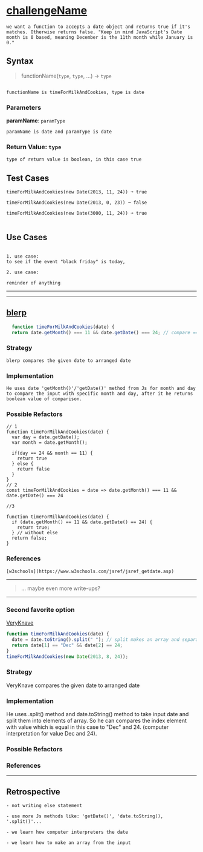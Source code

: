 # [challengeName](link-to-challenge)

```
we want a function to accepts a date object and returns true if it's matches. Otherwise returns false. "Keep in mind JavaScript's Date month is 0 based, meaning December is the 11th month while January is 0."
```

## Syntax

> functionName(`type`, `type`, ...) -> `type`

```

functionName is timeForMilkAndCookies, type is date
```

### Parameters

**paramName**: `paramType`

```
paramName is date and paramType is date
```

### Return Value: `type`

```
type of return value is boolean, in this case true
```

## Test Cases

```
timeForMilkAndCookies(new Date(2013, 11, 24)) ➞ true

timeForMilkAndCookies(new Date(2013, 0, 23)) ➞ false

timeForMilkAndCookies(new Date(3000, 11, 24)) ➞ true


```

## Use Cases

```

1. use case:
to see if the event "black friday" is today,

2. use case:

reminder of anything

```

---

---

<!-- copy this section for every solution you study -->

## [blerp](https://edabit.com/challenge/hPWnaSckJke5FXNEH)

```js
  function timeForMilkAndCookies(date) {
  return date.getMonth() === 11 && date.getDate() === 24; // compare === number

```

### Strategy

```
blerp compares the given date to arranged date
```

### Implementation

```
He uses date 'getMonth()'/'getDate()' method from Js for month and day to compare the input with specific month and day, after it he returns boolean value of comparison.
```

### Possible Refactors

```
// 1
function timeForMilkAndCookies(date) {
  var day = date.getDate();
  var month = date.getMonth();

  if(day == 24 && month == 11) {
    return true
  } else {
    return false
  }
}
// 2
const timeForMilkAndCookies = date => date.getMonth() === 11 && date.getDate() === 24

//3

function timeForMilkAndCookies(date) {
  if (date.getMonth() == 11 && date.getDate() == 24) {
    return true;
  } // without else
  return false;
}

```

### References

```
[w3schools](https://www.w3schools.com/jsref/jsref_getdate.asp)
```

---

> ... maybe even more write-ups?

---

### Second favorite option

[VeryKnave](https://edabit.com/challenge/hPWnaSckJke5FXNEH)

```js
function timeForMilkAndCookies(date) {
  date = date.toString().split(" "); // split makes an array and separated them -> "Tue"	"Sep"	"24"	"2013"	"00:00:00"	"GMT+0000"	"(UTC)"
  return date[1] == "Dec" && date[2] == 24;
}
timeForMilkAndCookies(new Date(2013, 8, 24));
```

### Strategy

VeryKnave compares the given date to arranged date

### Implementation

He uses .split() method and date.toString() method to take input date and split them into elements of array. So he can compares the index element with value which is equal in this case to "Dec" and 24. (computer interpretation for value Dec and 24).

### Possible Refactors

### References

---

## Retrospective

```
- not writing else statement

- use more Js methods like: 'getDate()', 'date.toString(), '.split()'...

- we learn how computer interpreters the date

- we learn how to make an array from the input

```
